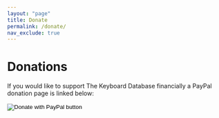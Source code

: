 ```yaml
---
layout: "page"
title: Donate
permalink: /donate/
nav_exclude: true
---
```


# Donations

If you would like to support The Keyboard Database financially a PayPal donation page is linked below:

<form action="https://www.paypal.com/donate" method="post" target="_top">
<input type="hidden" name="business" value="UY3V9KBXKATN4" />
<input type="hidden" name="no_recurring" value="1" />
<input type="hidden" name="item_name" value="Thank you for supporting the Keyboard Catalogue" />
<input type="hidden" name="currency_code" value="USD" />
<input type="image" src="https://www.paypalobjects.com/en_US/i/btn/btn_donate_LG.gif" border="0" name="submit" title="PayPal - The safer, easier way to pay online!" alt="Donate with PayPal button" />
<img alt="" border="0" src="https://www.paypal.com/en_US/i/scr/pixel.gif" width="1" height="1" />
</form>
